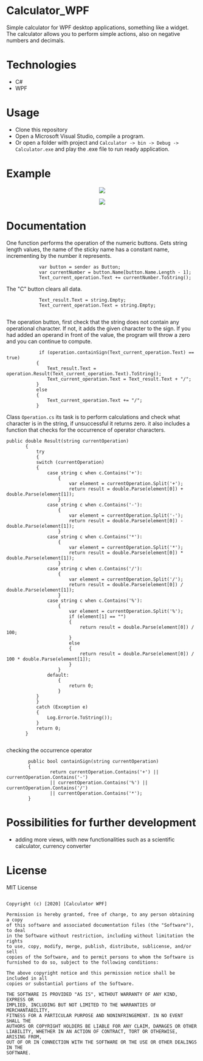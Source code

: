 # Calculator_WPF

Simple calculator for WPF desktop applications, something like a widget. The calculator allows you to perform simple actions, also on negative numbers and decimals.

# Technologies

 - C#
 - WPF
 
 # Usage
 - Clone this repository
 - Open a Microsoft Visual Studio, compile a program.
 - Or open a folder with project and ``` Calculator -> bin -> Debug -> Calculator.exe ``` and play the .exe file to run ready application.
 
 # Example
 
 <p align="center">
  <img  src="https://github.com/Marcin3232/Calculator_WPF/blob/master/ImageToReadme/r1.PNG">
</p>

 <p align="center">
  <img  src="https://github.com/Marcin3232/Calculator_WPF/blob/master/ImageToReadme/r2.PNG">
</p>

# Documentation
One function performs the operation of the numeric buttons. Gets string length values, the name of the sticky name has a constant name, incrementing by the number it represents.


```
            var button = sender as Button;
            var currentNumber = button.Name[button.Name.Length - 1];
            Text_current_operation.Text += currentNumber.ToString();

```

 The "C" button clears all data.
 
 ```
             Text_result.Text = string.Empty;
             Text_current_operation.Text = string.Empty;
            
 ```
 
 The operation button, first check that the string does not contain any operational character. If not, it adds the given character to the sign. If you had added an operand in front of the value, the program will throw a zero and you can continue to compute.
 
 ```
             if (operation.containSign(Text_current_operation.Text) == true)
            {
                Text_result.Text = operation.Result(Text_current_operation.Text).ToString();
                Text_current_operation.Text = Text_result.Text + "/";
            }
            else
            {
                Text_current_operation.Text += "/";
            }
 
 ```
 
 Class ``` Operation.cs ``` its task is to perform calculations and check what character is in the string, if unsuccessful it returns zero. it also includes a function that checks for the occurrence of operator characters.
 
 ```
 public double Result(string currentOperation)
        {
            try
            {
            switch (currentOperation)
            {
                case string c when c.Contains('+'):
                    {
                        var element = currentOperation.Split('+');
                        return result = double.Parse(element[0]) + double.Parse(element[1]);                      
                    }
                case string c when c.Contains('-'):
                    {
                        var element = currentOperation.Split('-');
                        return result = double.Parse(element[0]) - double.Parse(element[1]);
                    }
                case string c when c.Contains('*'):
                    {
                        var element = currentOperation.Split('*');
                        return result = double.Parse(element[0]) * double.Parse(element[1]);
                    }
                case string c when c.Contains('/'):
                    {
                        var element = currentOperation.Split('/');
                        return result = double.Parse(element[0]) / double.Parse(element[1]);
                    }
                case string c when c.Contains('%'):
                    {
                        var element = currentOperation.Split('%');
                        if (element[1] == "")
                        {
                            return result = double.Parse(element[0]) / 100;
                        }
                        else
                        {
                            return result = double.Parse(element[0]) / 100 * double.Parse(element[1]);
                        }
                    }
                default:
                    {
                        return 0;
                    }
            }
            }
            catch (Exception e)
            {
                Log.Error(e.ToString());
            }
            return 0;            
        }
        
 ```
checking the occurrence operator

```
        public bool containSign(string currentOperation)
        {
                return currentOperation.Contains('+') || currentOperation.Contains('-') 
                || currentOperation.Contains('%') || currentOperation.Contains('/') 
                || currentOperation.Contains('*');             
        }

```
 
 
# Possibilities for further development

- adding more views, with new functionalities such as a scientific calculator, currency converter

# License
MIT License
```

Copyright (c) [2020] [Calculator WPF]

Permission is hereby granted, free of charge, to any person obtaining a copy
of this software and associated documentation files (the "Software"), to deal
in the Software without restriction, including without limitation the rights
to use, copy, modify, merge, publish, distribute, sublicense, and/or sell
copies of the Software, and to permit persons to whom the Software is
furnished to do so, subject to the following conditions:

The above copyright notice and this permission notice shall be included in all
copies or substantial portions of the Software.

THE SOFTWARE IS PROVIDED "AS IS", WITHOUT WARRANTY OF ANY KIND, EXPRESS OR
IMPLIED, INCLUDING BUT NOT LIMITED TO THE WARRANTIES OF MERCHANTABILITY,
FITNESS FOR A PARTICULAR PURPOSE AND NONINFRINGEMENT. IN NO EVENT SHALL THE
AUTHORS OR COPYRIGHT HOLDERS BE LIABLE FOR ANY CLAIM, DAMAGES OR OTHER
LIABILITY, WHETHER IN AN ACTION OF CONTRACT, TORT OR OTHERWISE, ARISING FROM,
OUT OF OR IN CONNECTION WITH THE SOFTWARE OR THE USE OR OTHER DEALINGS IN THE
SOFTWARE.

```
